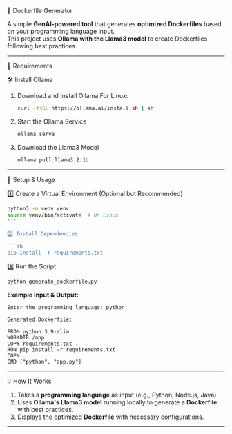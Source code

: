  🐳 Dockerfile Generator

A simple **GenAI-powered tool** that generates **optimized Dockerfiles** based on your programming language input.\
This project uses **Ollama with the Llama3 model** to create Dockerfiles following best practices.

---

 📌 Requirements

 🛠 Install Ollama

1. Download and Install Ollama
   For Linux:

   ```sh
   curl -fsSL https://ollama.ai/install.sh | sh
   ```



2. Start the Ollama Service

   ```sh
   ollama serve
   ```

3. Download the Llama3 Model

   ```sh
   ollama pull llama3.2:1b
   ```

---

🚀 Setup & Usage

1️⃣ Create a Virtual Environment (Optional but Recommended)

```sh
python3 -m venv venv
source venv/bin/activate  # On Linux
'''

2️⃣ Install Dependencies

```sh
pip install -r requirements.txt
```

3️⃣ Run the Script

```sh
python generate_dockerfile.py
```

**Example Input & Output:**

```
Enter the programming language: python

Generated Dockerfile:

FROM python:3.9-slim
WORKDIR /app
COPY requirements.txt .
RUN pip install -r requirements.txt
COPY . .
CMD ["python", "app.py"]
```

---

💡 How It Works

1. Takes a **programming language** as input (e.g., Python, Node.js, Java).
2. Uses **Ollama's Llama3 model** running locally to generate a **Dockerfile** with best practices.
3. Displays the optimized **Dockerfile** with necessary configurations.

---



